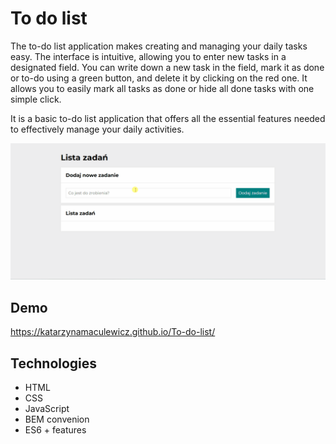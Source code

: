 # To do list

The to-do list application makes creating and managing your daily tasks easy. The interface is intuitive, allowing you to enter new tasks in a designated field. You can write down a new task in the field, mark it as done or to-do using a green button, and delete it by clicking on the red one. It allows you to easily mark all tasks as done or hide all done tasks with one simple click. 

It is a basic to-do list application that offers all the essential features needed to effectively manage your daily activities.

![demo](images/to-do-list.gif)

## Demo

https://katarzynamaculewicz.github.io/To-do-list/

## Technologies

- HTML
- CSS
- JavaScript
- BEM convenion
- ES6 + features

